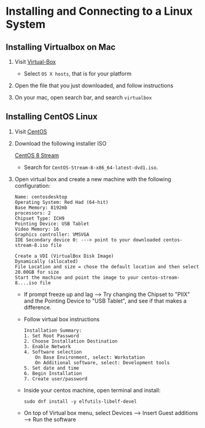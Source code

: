 # Installing and Connecting to a Linux System

## Installing Virtualbox on Mac

1. Visit [Virtual-Box](https://www.virtualbox.org/wiki/Downloads)

    + Select `OS X hosts`, that is for your platform
    
2. Open the file that you just downloaded, and follow instructions

3. On your mac, open search bar, and search `virtualbox`


## Installing CentOS Linux

1. Visit [CentOS](https://www.osboxes.org/centos/)
2. Download the following installer ISO

    [CentOS 8 Stream](http://isoredirect.centos.org/centos/8-stream/isos/x86_64/)
    
    + Search for `CentOS-Stream-8-x86_64-latest-dvd1.iso`.
    
3. Open virtual box and create a new machine with the following configuration:

    ```
    Name: centosdesktop
    Operating System: Red Had (64-hit)
    Base Memory: 8192mb
    processors: 2
    Chipset Type: ICH9
    Pointing Device: USB Tablet
    Video Memory: 16
    Graphics controller: VMSVGA
    IDE Secondary device 0: ---> point to your downloaded centos-stream-8.iso file
   
    Create a VDI (VirtualBox Disk Image)
    Dynamically (allocated)
    File Location and size = chose the default location and then select 20.00GB for size
    Start the machine and point the image to your centos-stream-8....iso file
    ```
   
    + If prompt freeze up and lag -->  Try changing the Chipset to "PIIX" and the Pointing Device to "USB Tablet",
     and see if that makes a difference.
     
    + Follow virtual box instructions
    
        ``` 
        Installation Summary:
        1. Set Root Password 
        2. Choose Installation Destination
        3. Enable Network 
        4. Software selection
            On Base Environment, select: Workstation
            On Additional software, select: Development tools
        5. Set date and time 
        6. Begin Installation
        7. Create user/password 
        ```
    
    + Inside your centos machine, open terminal and install:
    
        ```shell script
        sudo dnf install -y elfutils-libelf-devel
        ```
    + On top of Virtual box menu, select Devices --> Insert Guest additions --> Run the software
  